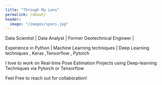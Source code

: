 ```yaml
---
title: "Through My Lens"
permalink: /about/
header:
  image: "/images/specs.jpg"
---
```


Data Scientist | Data Analyst | Former Geotechnical Engineer | 

Experience in
  Python | Machine Learning techniques | Deep Learning techniques , Keras ,Tensorflow , Pytorch

I love to work on Real-time Pose Estimation Projects using Deep-learning Techniques via Pytorch or Tensorflow

Feel Free to reach out for collaboration!


